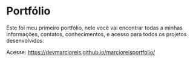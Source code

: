# Portfólio
Este foi meu primeiro portfólio, nele você vai encontrar todas a minhas informações, contatos, conhecimentos, e acesso para todos os projetos desenvolvidos.

Acesse: https://devmarcioreis.github.io/marcioreisportfolio/
